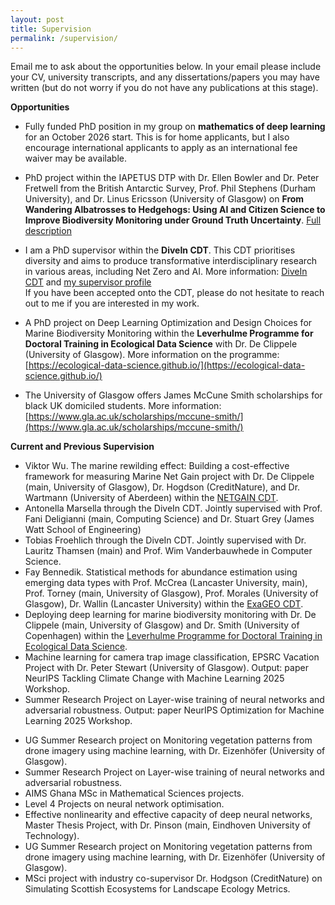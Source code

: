 ```yaml
---
layout: post
title: Supervision
permalink: /supervision/
---
```


<!--If you are interested in my [research]({{TiffanyVlaar.github.io}}/research), please feel free to **reach out to me** to discuss **funded PhD options** at the University of Glasgow. In your email please include your CV, university transcripts, and any dissertations/papers you may have written (but do not worry if you do not have any publications at this stage).

- Funding is available, but requires going through the School's application process. More information on the application process can be found [here]( https://www.gla.ac.uk/schools/mathematicsstatistics/research/postgraduate/) and more info on the project **Dissecting Neural Networks** can be found on the [FindAPhD page](https://www.findaphd.com/phds/project/phd-in-mathematics-dissecting-neural-networks/?p180056) <br>
Shortlisting starts **early January**, with scholarship decisions being made later in January. The process continues until all funded places are awarded.

- The University of Glasgow also offers **James McCune Smith scholarships** for black UK domiciled students. More information: [https://www.gla.ac.uk/scholarships/mccune-smith/](https://www.gla.ac.uk/scholarships/mccune-smith/)

I will be supervising a project on **Deep Learning Optimization and Design Choices for Marine Biodiversity Monitoring** with Dr. De Clippele (University of Glasgow) within the **Leverhulme Programme for Doctoral Training in Ecological Data Science**. Applications due: 7 March 2025. All info on: [https://ecological-data-science.github.io](https://ecological-data-science.github.io) <br>
Please don't hesitate to reach out to me if you are interested in applying for this opportunity.

<img src="/docs/DeClippele.jpg" width="400"/>
-->

Email me to ask about the opportunities below. In your email please include your CV, university transcripts, and any dissertations/papers you may have written (but do not worry if you do not have any publications at this stage).

**Opportunities**

- Fully funded PhD position in my group on **mathematics of deep learning** for an October 2026 start. This is for home applicants, but I also encourage international applicants to apply as an international fee waiver may be available. 

- PhD project within the IAPETUS DTP with Dr. Ellen Bowler and Dr. Peter Fretwell from the British Antarctic Survey, Prof. Phil Stephens (Durham University), and Dr. Linus Ericsson (University of Glasgow) on **From Wandering Albatrosses to Hedgehogs: Using AI and Citizen Science to Improve Biodiversity Monitoring under Ground Truth Uncertainty**. [Full description](https://iapetus.ac.uk/studentships/from-wandering-albatrosses-to-hedgehogs-using-ai-and-citizen-science-to-improve-biodiversity-monitoring-under-ground-truth-uncertainty/)

- I am a PhD supervisor within the **DiveIn CDT**. This CDT prioritises diversity and aims to produce transformative interdisciplinary research in various areas, including Net Zero and AI. <!-- <br> It offers fully funded four-year interdisciplinary PhDs starting in September 2025. <br> -->
More information: [DiveIn CDT](https://www.divein.org.uk) and [my supervisor profile](https://www.divein.org.uk/supervisor/tiffanyvlaar/) <br>
If you have been accepted onto the CDT, please do not hesitate to reach out to me if you are interested in my work.

- A PhD project on Deep Learning Optimization and Design Choices for Marine Biodiversity Monitoring within the **Leverhulme Programme for Doctoral Training in Ecological Data Science** with Dr. De Clippele (University of Glasgow). More information on the programme: [https://ecological-data-science.github.io/](https://ecological-data-science.github.io/)

- The University of Glasgow offers James McCune Smith scholarships for black UK domiciled students. More information: [https://www.gla.ac.uk/scholarships/mccune-smith/](https://www.gla.ac.uk/scholarships/mccune-smith/)

**Current and Previous Supervision**
- Viktor Wu. The marine rewilding effect: Building a cost-effective framework for measuring Marine Net Gain project with Dr. De Clippele (main, University of Glasgow), Dr. Hogdson (CreditNature), and Dr. Wartmann (University of Aberdeen) within the [NETGAIN CDT](https://netgain.wp.st-andrews.ac.uk).
- Antonella Marsella through the DiveIn CDT. Jointly supervised with Prof. Fani Deligianni (main, Computing Science) and Dr. Stuart Grey (James Watt School of Engineering)
- Tobias Froehlich through the DiveIn CDT. Jointly supervised with Dr. Lauritz Thamsen (main) and Prof. Wim Vanderbauwhede in Computer Science.
- Fay Bennedik. Statistical methods for abundance estimation using emerging data types with Prof. McCrea (Lancaster University, main), Prof. Torney (main, University of Glasgow), Prof. Morales (University of Glasgow), Dr. Wallin (Lancaster University) within the [ExaGEO CDT](https://www.exageo.org).
- Deploying deep learning for marine biodiversity monitoring with Dr. De Clippele (main, University of Glasgow) and Dr. Smith (University of Copenhagen) within the [Leverhulme Programme for Doctoral Training in Ecological Data Science](https://ecological-data-science.github.io/projects.html).
- Machine learning for camera trap image classification, EPSRC Vacation Project with Dr. Peter Stewart (University of Glasgow). Output: paper NeurIPS Tackling Climate Change with Machine Learning 2025 Workshop.
- Summer Research Project on Layer-wise training of neural networks and adversarial robustness. Output: paper NeurIPS Optimization for Machine Learning 2025 Workshop.
<!--- Developing GPU-accelerated digital twins of ecological systems for population monitoring and scenario analyses project with Prof. Torney (main, University of Glasgow), Prof. Morales (University of Glasgow), Prof. McCrea (Lancaster University), and Prof. Husmeier (University of Glasgow) within the [ExaGEO CDT](https://www.exageo.org).-->
- UG Summer Research project on Monitoring vegetation patterns from drone imagery using machine learning, with Dr. Eizenhöfer (University of Glasgow).
- Summer Research Project on Layer-wise training of neural networks and adversarial robustness.
- AIMS Ghana MSc in Mathematical Sciences projects.
- Level 4 Projects on neural network optimisation.
- Effective nonlinearity and effective capacity of deep neural networks, Master Thesis Project, with Dr. Pinson (main, Eindhoven University of Technology).
- UG Summer Research project on Monitoring vegetation patterns from drone imagery using machine learning, with Dr. Eizenhöfer (University of Glasgow).
- MSci project with industry co-supervisor Dr. Hodgson (CreditNature) on Simulating Scottish Ecosystems for Landscape Ecology Metrics.
